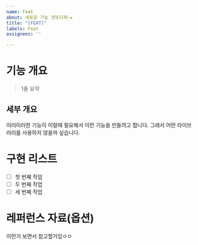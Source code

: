 ```yaml
---
name: Feat
about: 새로운 기능 겟또다제~★
title: "[FEAT]"
labels: Feat
assignees: ''

---
```


# 기능 개요
> 1줄 요약
## 세부 개요
이러이러한 기능이 이럴때 필요해서 이런 기능을 만들려고 합니다.
그래서 어떤 라이브러리를 사용하지 않을까 싶습니다.


# 구현 리스트

- [ ] 첫 번째 작업
- [ ] 두 번째 작업
- [ ] 세 번째 작업

# 레퍼런스 자료(옵션)
이런거 보면서 참고할거임ㅇㅇ
